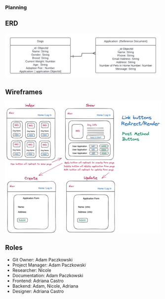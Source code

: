 ### Planning

## ERD

![ERD](./planning/P2__RD_chart___Animal_Shelter.png)

## Wireframes

![Wireframes](./planning/animal-shelter-wireframe.png)

## Roles
- Git Owner: Adam Paczkowski
- Project Manager: Adam Paczkowski
- Researcher: Nicole
- Documentation: Adam Paczkowski
- Frontend: Adriana Castro
- Backend: Adam, Nicole, Adriana
- Designer: Adriana Castro